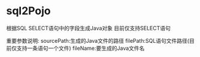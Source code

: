 # sql2Pojo

根据SQL SELECT语句中的字段生成Java对象
目前仅支持SELECT语句


重要参数说明:
    sourcePath:生成的Java文件的路径
    filePath:SQL语句文件路径(目前仅支持一条语句一个文件)
    fileName:要生成的Java文件名